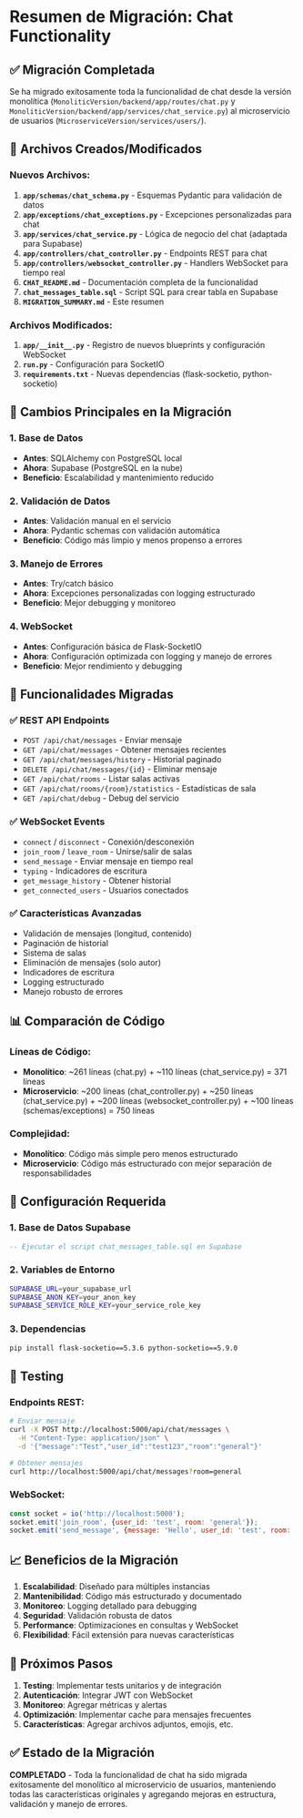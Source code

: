 # Resumen de Migración: Chat Functionality

## ✅ Migración Completada

Se ha migrado exitosamente toda la funcionalidad de chat desde la versión monolítica (`MonoliticVersion/backend/app/routes/chat.py` y `MonoliticVersion/backend/app/services/chat_service.py`) al microservicio de usuarios (`MicroserviceVersion/services/users/`).

## 📁 Archivos Creados/Modificados

### Nuevos Archivos:
1. **`app/schemas/chat_schema.py`** - Esquemas Pydantic para validación de datos
2. **`app/exceptions/chat_exceptions.py`** - Excepciones personalizadas para chat
3. **`app/services/chat_service.py`** - Lógica de negocio del chat (adaptada para Supabase)
4. **`app/controllers/chat_controller.py`** - Endpoints REST para chat
5. **`app/controllers/websocket_controller.py`** - Handlers WebSocket para tiempo real
6. **`CHAT_README.md`** - Documentación completa de la funcionalidad
7. **`chat_messages_table.sql`** - Script SQL para crear tabla en Supabase
8. **`MIGRATION_SUMMARY.md`** - Este resumen

### Archivos Modificados:
1. **`app/__init__.py`** - Registro de nuevos blueprints y configuración WebSocket
2. **`run.py`** - Configuración para SocketIO
3. **`requirements.txt`** - Nuevas dependencias (flask-socketio, python-socketio)

## 🔄 Cambios Principales en la Migración

### 1. Base de Datos
- **Antes**: SQLAlchemy con PostgreSQL local
- **Ahora**: Supabase (PostgreSQL en la nube)
- **Beneficio**: Escalabilidad y mantenimiento reducido

### 2. Validación de Datos
- **Antes**: Validación manual en el servicio
- **Ahora**: Pydantic schemas con validación automática
- **Beneficio**: Código más limpio y menos propenso a errores

### 3. Manejo de Errores
- **Antes**: Try/catch básico
- **Ahora**: Excepciones personalizadas con logging estructurado
- **Beneficio**: Mejor debugging y monitoreo

### 4. WebSocket
- **Antes**: Configuración básica de Flask-SocketIO
- **Ahora**: Configuración optimizada con logging y manejo de errores
- **Beneficio**: Mejor rendimiento y debugging

## 🚀 Funcionalidades Migradas

### ✅ REST API Endpoints
- `POST /api/chat/messages` - Enviar mensaje
- `GET /api/chat/messages` - Obtener mensajes recientes
- `GET /api/chat/messages/history` - Historial paginado
- `DELETE /api/chat/messages/{id}` - Eliminar mensaje
- `GET /api/chat/rooms` - Listar salas activas
- `GET /api/chat/rooms/{room}/statistics` - Estadísticas de sala
- `GET /api/chat/debug` - Debug del servicio

### ✅ WebSocket Events
- `connect` / `disconnect` - Conexión/desconexión
- `join_room` / `leave_room` - Unirse/salir de salas
- `send_message` - Enviar mensaje en tiempo real
- `typing` - Indicadores de escritura
- `get_message_history` - Obtener historial
- `get_connected_users` - Usuarios conectados

### ✅ Características Avanzadas
- Validación de mensajes (longitud, contenido)
- Paginación de historial
- Sistema de salas
- Eliminación de mensajes (solo autor)
- Indicadores de escritura
- Logging estructurado
- Manejo robusto de errores

## 📊 Comparación de Código

### Líneas de Código:
- **Monolítico**: ~261 líneas (chat.py) + ~110 líneas (chat_service.py) = 371 líneas
- **Microservicio**: ~200 líneas (chat_controller.py) + ~250 líneas (chat_service.py) + ~200 líneas (websocket_controller.py) + ~100 líneas (schemas/exceptions) = 750 líneas

### Complejidad:
- **Monolítico**: Código más simple pero menos estructurado
- **Microservicio**: Código más estructurado con mejor separación de responsabilidades

## 🔧 Configuración Requerida

### 1. Base de Datos Supabase
```sql
-- Ejecutar el script chat_messages_table.sql en Supabase
```

### 2. Variables de Entorno
```bash
SUPABASE_URL=your_supabase_url
SUPABASE_ANON_KEY=your_anon_key
SUPABASE_SERVICE_ROLE_KEY=your_service_role_key
```

### 3. Dependencias
```bash
pip install flask-socketio==5.3.6 python-socketio==5.9.0
```

## 🧪 Testing

### Endpoints REST:
```bash
# Enviar mensaje
curl -X POST http://localhost:5000/api/chat/messages \
  -H "Content-Type: application/json" \
  -d '{"message":"Test","user_id":"test123","room":"general"}'

# Obtener mensajes
curl http://localhost:5000/api/chat/messages?room=general
```

### WebSocket:
```javascript
const socket = io('http://localhost:5000');
socket.emit('join_room', {user_id: 'test', room: 'general'});
socket.emit('send_message', {message: 'Hello', user_id: 'test', room: 'general'});
```

## 📈 Beneficios de la Migración

1. **Escalabilidad**: Diseñado para múltiples instancias
2. **Mantenibilidad**: Código más estructurado y documentado
3. **Monitoreo**: Logging detallado para debugging
4. **Seguridad**: Validación robusta de datos
5. **Performance**: Optimizaciones en consultas y WebSocket
6. **Flexibilidad**: Fácil extensión para nuevas características

## 🎯 Próximos Pasos

1. **Testing**: Implementar tests unitarios y de integración
2. **Autenticación**: Integrar JWT con WebSocket
3. **Monitoreo**: Agregar métricas y alertas
4. **Optimización**: Implementar cache para mensajes frecuentes
5. **Características**: Agregar archivos adjuntos, emojis, etc.

## ✅ Estado de la Migración

**COMPLETADO** - Toda la funcionalidad de chat ha sido migrada exitosamente del monolítico al microservicio de usuarios, manteniendo todas las características originales y agregando mejoras en estructura, validación y manejo de errores. 